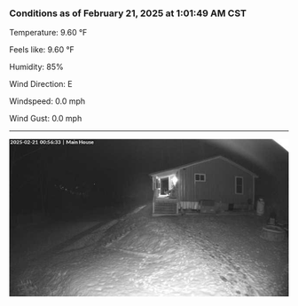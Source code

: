 ### Conditions as of February 21, 2025 at 1:01:49 AM CST 

Temperature: 9.60 &deg;F

Feels like: 9.60 &deg;F

Humidity: 85%

Wind Direction: E

Windspeed: 0.0 mph

Wind Gust: 0.0 mph

---

<img src="./images/latest.jpeg"/>

